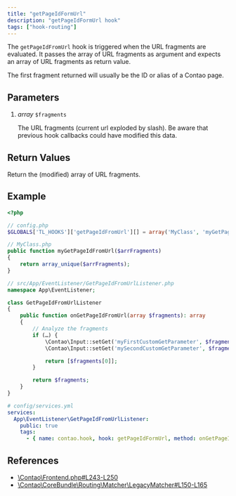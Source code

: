 ```yaml
---
title: "getPageIdFormUrl"
description: "getPageIdFormUrl hook"
tags: ["hook-routing"]
---
```


The `getPageIdFromUrl` hook is triggered when the URL fragments are evaluated.
It passes the array of URL fragments as argument and expects an array of URL
fragments as return value.

The first fragment returned will usually be the ID or alias of a Contao page.


## Parameters

1. *array* `$fragments`

    The URL fragments (current url exploded by slash). Be aware that previous hook
    callbacks could have modified this data.


## Return Values

Return the (modified) array of URL fragments.


## Example

```php
<?php

// config.php
$GLOBALS['TL_HOOKS']['getPageIdFromUrl'][] = array('MyClass', 'myGetPageIdFromUrl');

// MyClass.php
public function myGetPageIdFromUrl($arrFragments)
{
    return array_unique($arrFragments);
}
```

```php
// src/App/EventListener/GetPageIdFromUrlListener.php
namespace App\EventListener;

class GetPageIdFromUrlListener
{
    public function onGetPageIdFromUrl(array $fragments): array
    {
        // Analyze the fragments
        if (…) {
            \Contao\Input::setGet('myFirstCustomGetParameter', $fragments[1]);
            \Contao\Input::setGet('mySecondCustomGetParameter', $fragments[2]);

            return [$fragments[0]];
        }

        return $fragments;
    }
}
```

```yml
# config/services.yml
services:
  App\EventListener\GetPageIdFromUrlListener:
    public: true
    tags:
      - { name: contao.hook, hook: getPageIdFormUrl, method: onGetPageIdFromUrl }
```


## References

- [\Contao\Frontend.php#L243-L250](https://github.com/contao/contao/blob/4.7.6/core-bundle/src/Resources/contao/classes/Frontend.php#L243-L250)
- [\Contao\CoreBundle\Routing\Matcher\LegacyMatcher#L150-L165](https://github.com/contao/contao/blob/4.7.6/core-bundle/src/Routing/Matcher/LegacyMatcher.php#L150-L165)
